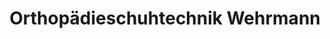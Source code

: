 ---
title: "Orthopädieschuhtechnik Wehrmann"
url: /bad-laasphe/orthopaedieschuhtechnik-wehrmann/
shop: Schuhe
---